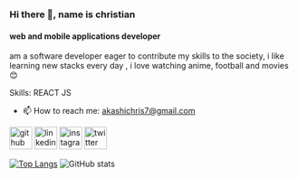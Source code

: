### Hi there 👋, name is christian
#### web and mobile applications developer 
am a software developer eager to contribute my skills to the society, i like learning new stacks every day , i love watching anime, football and movies😊

Skills: REACT JS

- 📫 How to reach me: akashichris7@gmail.com 


[<img src='https://cdn.jsdelivr.net/npm/simple-icons@3.0.1/icons/github.svg' alt='github' height='40'>](https://github.com/akashi7)  [<img src='https://cdn.jsdelivr.net/npm/simple-icons@3.0.1/icons/linkedin.svg' alt='linkedin' height='40'>](https://www.linkedin.com/in/nseko-christian-b505b7201/)  [<img src='https://cdn.jsdelivr.net/npm/simple-icons@3.0.1/icons/instagram.svg' alt='instagram' height='40'>](https://www.instagram.com/akashi__chris/)  [<img src='https://cdn.jsdelivr.net/npm/simple-icons@3.0.1/icons/twitter.svg' alt='twitter' height='40'>](https://twitter.com/@Akashichris7)  

[![Top Langs](https://github-readme-stats.vercel.app/api/top-langs/?username=akashi7)](https://github.com/anuraghazra/github-readme-stats) ![GitHub stats](https://github-readme-stats.vercel.app/api?username=akashi7&show_icons=true)


